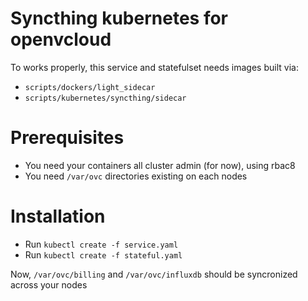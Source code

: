 # Syncthing kubernetes for openvcloud
To works properly, this service and statefulset needs images built via:
- `scripts/dockers/light_sidecar`
- `scripts/kubernetes/syncthing/sidecar`

# Prerequisites
- You need your containers all cluster admin (for now), using rbac8
- You need `/var/ovc` directories existing on each nodes

# Installation
- Run `kubectl create -f service.yaml`
- Run `kubectl create -f stateful.yaml`

Now, `/var/ovc/billing` and `/var/ovc/influxdb` should be syncronized across your nodes
